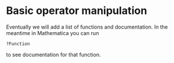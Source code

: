 # Basic operator manipulation

Eventually we will add a list of functions and documentation. In the meantime in Mathematica you can run

`?Function`

to see documentation for that function.